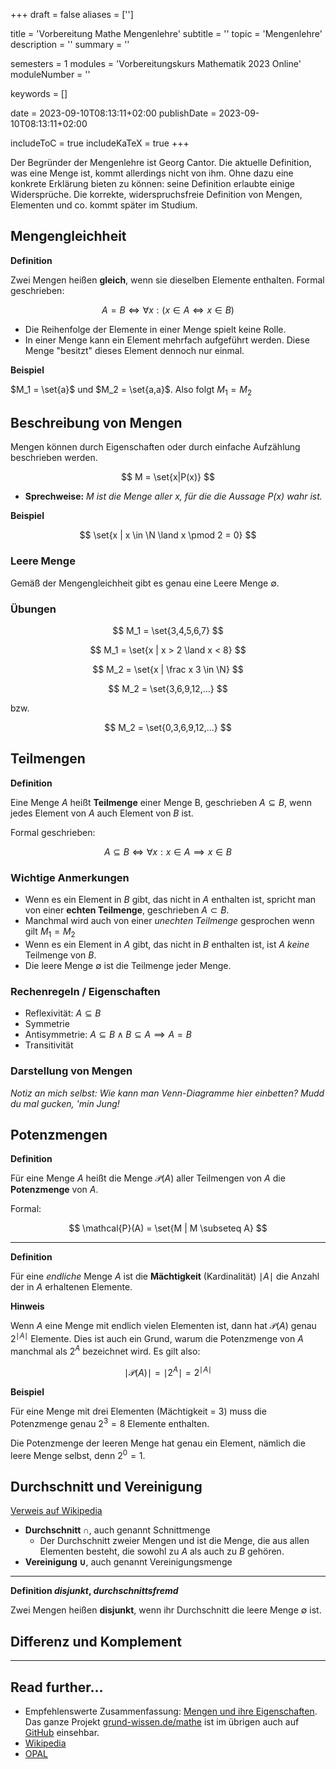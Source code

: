 +++
draft = false
aliases = ['']

title = 'Vorbereitung Mathe Mengenlehre'
subtitle = ''
topic = 'Mengenlehre'
description = ''
summary = ''

semesters = 1
modules = 'Vorbereitungskurs Mathematik 2023 Online'
moduleNumber = ''

keywords = []

date = 2023-09-10T08:13:11+02:00
publishDate = 2023-09-10T08:13:11+02:00

includeToC = true
includeKaTeX = true
+++

Der Begründer der Mengenlehre ist Georg Cantor. Die aktuelle Definition, was eine Menge ist, kommt allerdings nicht von ihm. Ohne dazu eine konkrete Erklärung bieten zu können: seine Definition erlaubte einige Widersprüche. Die korrekte, widerspruchsfreie Definition von Mengen, Elementen und co. kommt später im Studium.

## Mengengleichheit

**Definition**

Zwei Mengen heißen **gleich**, wenn sie dieselben Elemente enthalten. Formal geschrieben:

$$
A = B \iff \forall x: (x \in A \iff x \in B)
$$

- Die Reihenfolge der Elemente in einer Menge spielt keine Rolle.
- In einer Menge kann ein Element mehrfach aufgeführt werden. Diese Menge "besitzt" dieses Element dennoch nur einmal.

**Beispiel**

$M_1 = \set{a}$ und $M_2 = \set{a,a}$. Also folgt $M_1 = M_2$

## Beschreibung von Mengen

Mengen können durch Eigenschaften oder durch einfache Aufzählung beschrieben werden.

$$
M = \set{x|P(x)}
$$

- **Sprechweise:** *$M$ ist die Menge aller $x$, für die die Aussage $P(x)$ wahr ist.*

**Beispiel**

$$
\set{x | x \in \N \land x \pmod 2 = 0}
$$

### Leere Menge

Gemäß der Mengengleichheit gibt es genau eine Leere Menge $\emptyset$.

### Übungen

$$
M_1 = \set{3,4,5,6,7}
$$

$$
M_1 = \set{x | x > 2 \land x < 8}
$$

$$
M_2 = \set{x | \frac x 3 \in \N}
$$

$$
M_2 = \set{3,6,9,12,…}
$$

bzw.

$$
M_2 = \set{0,3,6,9,12,…}
$$

## Teilmengen

**Definition**

Eine Menge $A$ heißt **Teilmenge** einer Menge B, geschrieben $A \subseteq B$, wenn jedes Element von $A$ auch Element von $B$ ist.

Formal geschrieben:

$$
A \subseteq B \iff \forall x: x \in A \implies x \in B
$$

### Wichtige Anmerkungen

- Wenn es ein Element in $B$ gibt, das nicht in $A$ enthalten ist, spricht man von einer **echten Teilmenge**, geschrieben $A \subset B$.
- Manchmal wird auch von einer *unechten Teilmenge* gesprochen wenn gilt $M_1 = M_2$
- Wenn es ein Element in $A$ gibt, das nicht in $B$ enthalten ist, ist $A$ *keine* Teilmenge von $B$.
- Die leere Menge $\emptyset$ ist die Teilmenge jeder Menge.

### Rechenregeln / Eigenschaften

- Reflexivität: $A \subseteq B$
- Symmetrie
- Antisymmetrie: $A \subseteq B \land B \subseteq A \implies A = B$
- Transitivität

### Darstellung von Mengen

*Notiz an mich selbst: Wie kann man Venn-Diagramme hier einbetten? Mudd du mal gucken, 'min Jung!*

## Potenzmengen

**Definition**

Für eine Menge $A$ heißt die Menge $\mathcal{P}(A)$ aller Teilmengen von $A$ die **Potenzmenge** von $A$.

Formal:

$$
\mathcal{P}(A) = \set{M | M \subseteq A}
$$

---

**Definition**

Für eine *endliche* Menge $A$ ist die **Mächtigkeit** (Kardinalität) $\mid A \mid$ die Anzahl der in $A$ erhaltenen Elemente.

**Hinweis**

Wenn $A$ eine Menge mit endlich vielen Elementen ist, dann hat $\mathcal{P}(A)$ genau $2^{\mid A \mid}$ Elemente. Dies ist auch ein Grund, warum die Potenzmenge von $A$ manchmal als $2^{A}$ bezeichnet wird. Es gilt also:

$$
\mid \mathcal{P}(A)\mid = \mid 2^{A}\mid = 2^{\mid A \mid}
$$

**Beispiel**

Für eine Menge mit drei Elementen (Mächtigkeit = 3) muss die Potenzmenge genau $2^{3} = 8$ Elemente enthalten.

Die Potenzmenge der leeren Menge hat genau ein Element, nämlich die leere Menge selbst, denn $2^{0} = 1$.

## Durchschnitt und Vereinigung

[Verweis auf Wikipedia](https://de.wikipedia.org/wiki/Mengenlehre#Schnittmenge)

- **Durchschnitt $\cap$**, auch genannt Schnittmenge
  - Der Durchschnitt zweier Mengen und ist die Menge, die aus allen Elementen besteht, die sowohl zu $A$ als auch zu $B$ gehören.
- **Vereinigung $\cup$**, auch genannt Vereinigungsmenge

---

**Definition *disjunkt*, *durchschnittsfremd***

Zwei Mengen heißen **disjunkt**, wenn ihr Durchschnitt die leere Menge $\emptyset$ ist.

## Differenz und Komplement

---

## Read further…

- Empfehlenswerte Zusammenfassung: [Mengen und ihre Eigenschaften](https://www.grund-wissen.de/mathematik/mengenlehre/mengen.html). Das ganze Projekt [grund-wissen.de/mathe](https://www.grund-wissen.de/mathematik/index.html) ist im übrigen auch auf [GitHub](https://github.com/grund-wissen/grundwissen-mathematik) einsehbar.
- [Wikipedia](https://de.wikipedia.org/wiki/Mengenlehre)
- [OPAL](https://bildungsportal.sachsen.de/opal/auth/RepositoryEntry/11530829826/CourseNode/94241506426765)
